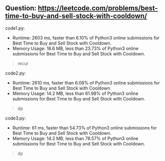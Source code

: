 ## Question: https://leetcode.com/problems/best-time-to-buy-and-sell-stock-with-cooldown/

code1.py:
* Runtime: 2603 ms, faster than 6.10% of Python3 online submissions for Best Time to Buy and Sell Stock with Cooldown.
* Memory Usage: 18.6 MB, less than 23.73% of Python3 online submissions for Best Time to Buy and Sell Stock with Cooldown.
> recur

code2.py:
* Runtime: 2610 ms, faster than 6.08% of Python3 online submissions for Best Time to Buy and Sell Stock with Cooldown.
* Memory Usage: 14.2 MB, less than 61.98% of Python3 online submissions for Best Time to Buy and Sell Stock with Cooldown.
> dp

code3.py:
* Runtime: 61 ms, faster than 54.73% of Python3 online submissions for Best Time to Buy and Sell Stock with Cooldown.
* Memory Usage: 14.2 MB, less than 78.57% of Python3 online submissions for Best Time to Buy and Sell Stock with Cooldown.
> dp
